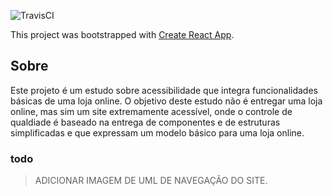 ![TravisCI](https://travis-ci.com/githiago-f/e-coffee-frontend.svg?branch=master)

This project was bootstrapped with [Create React App](https://github.com/facebook/create-react-app).

## Sobre

Este projeto é um estudo sobre acessibilidade que integra funcionalidades básicas de uma loja online. O objetivo deste estudo não é entregar uma loja online, mas sim um site extremamente acessível, onde o controle de qualdiade é baseado na entrega de componentes e de estruturas simplificadas e que expressam um modelo básico para uma loja online.

### todo 
> ADICIONAR IMAGEM DE UML DE NAVEGAÇÃO DO SITE.

